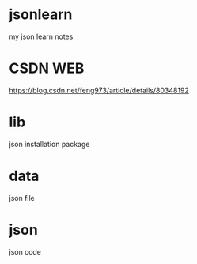 # jsonlearn
my json learn notes
# CSDN WEB
https://blog.csdn.net/feng973/article/details/80348192
# lib
json installation package
# data
json file 
# json
json code 

